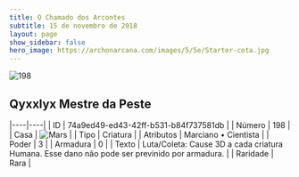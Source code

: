 ```yaml
---
title: O Chamado dos Arcontes
subtitle: 15 de novembro de 2018
layout: page
show_sidebar: false
hero_image: https://archonarcana.com/images/5/5e/Starter-cota.jpg
---
```


![198](https://cdn.keyforgegame.com/media/card_front/pt/341_198_4QXQJ939VVQM_pt.png)

## Qyxxlyx Mestre da Peste

|----|----|
| ID | 74a9ed49-ed43-42ff-b531-b84f737581db |
| Número | 198 |
| Casa | ![Mars](https://archonarcana.com/images/thumb/d/de/Mars.png/22px-Mars.png "Marte") |
| Tipo | Criatura |
| Atributos | Marciano • Cientista |
| Poder | 3 |
| Armadura | 0 |
| Texto | Luta/Coleta: Cause 3D a cada criatura Humana. Esse dano não pode ser previnido por armadura. |
| Raridade | Rara |
